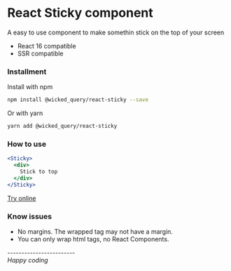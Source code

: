 # React Sticky component

A easy to use component to make somethin stick on the top of your screen

- React 16 compatible
- SSR compatible

### Installment
Install with npm
````bash
npm install @wicked_query/react-sticky --save
````

Or with yarn
````bash
yarn add @wicked_query/react-sticky
````

### How to use
````jsx harmony
<Sticky>
  <div>
    Stick to top
  </div>
</Sticky>

````
[Try online](https://codesandbox.io/s/96v04jy3y)

### Know issues
- No margins. The wrapped tag may not have a margin.
- You can only wrap html tags, no React Components.

\------------------------\
_Happy coding_